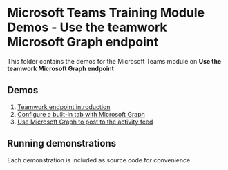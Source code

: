 # Microsoft Teams Training Module Demos - Use the teamwork Microsoft Graph endpoint

This folder contains the demos for the Microsoft Teams module on **Use the teamwork Microsoft Graph endpoint**

## Demos

1. [Teamwork endpoint introduction](./01%20-%20learn-msteams-teamwork)
1. [Configure a built-in tab with Microsoft Graph](./02%20-%20learn-msteams-teamwork)
1. [Use Microsoft Graph to post to the activity feed](./03%20-%20learn-msteams-teamwork)

## Running demonstrations

Each demonstration is included as source code for convenience.
